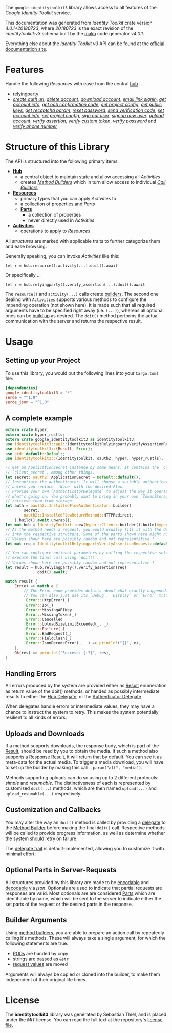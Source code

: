 <!---
DO NOT EDIT !
This file was generated automatically from 'src/generator/templates/api/README.md.mako'
DO NOT EDIT !
-->
The `google-identitytoolkit3` library allows access to all features of the *Google Identity Toolkit* service.

This documentation was generated from *Identity Toolkit* crate version *4.0.1+20180723*, where *20180723* is the exact revision of the *identitytoolkit:v3* schema built by the [mako](http://www.makotemplates.org/) code generator *v4.0.1*.

Everything else about the *Identity Toolkit* *v3* API can be found at the
[official documentation site](https://developers.google.com/identity-toolkit/v3/).
# Features

Handle the following *Resources* with ease from the central [hub](https://docs.rs/google-identitytoolkit3/4.0.1+20180723/google_identitytoolkit3/IdentityToolkit) ... 

* [relyingparty](https://docs.rs/google-identitytoolkit3/4.0.1+20180723/google_identitytoolkit3/api::Relyingparty)
 * [*create auth uri*](https://docs.rs/google-identitytoolkit3/4.0.1+20180723/google_identitytoolkit3/api::RelyingpartyCreateAuthUriCall), [*delete account*](https://docs.rs/google-identitytoolkit3/4.0.1+20180723/google_identitytoolkit3/api::RelyingpartyDeleteAccountCall), [*download account*](https://docs.rs/google-identitytoolkit3/4.0.1+20180723/google_identitytoolkit3/api::RelyingpartyDownloadAccountCall), [*email link signin*](https://docs.rs/google-identitytoolkit3/4.0.1+20180723/google_identitytoolkit3/api::RelyingpartyEmailLinkSigninCall), [*get account info*](https://docs.rs/google-identitytoolkit3/4.0.1+20180723/google_identitytoolkit3/api::RelyingpartyGetAccountInfoCall), [*get oob confirmation code*](https://docs.rs/google-identitytoolkit3/4.0.1+20180723/google_identitytoolkit3/api::RelyingpartyGetOobConfirmationCodeCall), [*get project config*](https://docs.rs/google-identitytoolkit3/4.0.1+20180723/google_identitytoolkit3/api::RelyingpartyGetProjectConfigCall), [*get public keys*](https://docs.rs/google-identitytoolkit3/4.0.1+20180723/google_identitytoolkit3/api::RelyingpartyGetPublicKeyCall), [*get recaptcha param*](https://docs.rs/google-identitytoolkit3/4.0.1+20180723/google_identitytoolkit3/api::RelyingpartyGetRecaptchaParamCall), [*reset password*](https://docs.rs/google-identitytoolkit3/4.0.1+20180723/google_identitytoolkit3/api::RelyingpartyResetPasswordCall), [*send verification code*](https://docs.rs/google-identitytoolkit3/4.0.1+20180723/google_identitytoolkit3/api::RelyingpartySendVerificationCodeCall), [*set account info*](https://docs.rs/google-identitytoolkit3/4.0.1+20180723/google_identitytoolkit3/api::RelyingpartySetAccountInfoCall), [*set project config*](https://docs.rs/google-identitytoolkit3/4.0.1+20180723/google_identitytoolkit3/api::RelyingpartySetProjectConfigCall), [*sign out user*](https://docs.rs/google-identitytoolkit3/4.0.1+20180723/google_identitytoolkit3/api::RelyingpartySignOutUserCall), [*signup new user*](https://docs.rs/google-identitytoolkit3/4.0.1+20180723/google_identitytoolkit3/api::RelyingpartySignupNewUserCall), [*upload account*](https://docs.rs/google-identitytoolkit3/4.0.1+20180723/google_identitytoolkit3/api::RelyingpartyUploadAccountCall), [*verify assertion*](https://docs.rs/google-identitytoolkit3/4.0.1+20180723/google_identitytoolkit3/api::RelyingpartyVerifyAssertionCall), [*verify custom token*](https://docs.rs/google-identitytoolkit3/4.0.1+20180723/google_identitytoolkit3/api::RelyingpartyVerifyCustomTokenCall), [*verify password*](https://docs.rs/google-identitytoolkit3/4.0.1+20180723/google_identitytoolkit3/api::RelyingpartyVerifyPasswordCall) and [*verify phone number*](https://docs.rs/google-identitytoolkit3/4.0.1+20180723/google_identitytoolkit3/api::RelyingpartyVerifyPhoneNumberCall)




# Structure of this Library

The API is structured into the following primary items:

* **[Hub](https://docs.rs/google-identitytoolkit3/4.0.1+20180723/google_identitytoolkit3/IdentityToolkit)**
    * a central object to maintain state and allow accessing all *Activities*
    * creates [*Method Builders*](https://docs.rs/google-identitytoolkit3/4.0.1+20180723/google_identitytoolkit3/client::MethodsBuilder) which in turn
      allow access to individual [*Call Builders*](https://docs.rs/google-identitytoolkit3/4.0.1+20180723/google_identitytoolkit3/client::CallBuilder)
* **[Resources](https://docs.rs/google-identitytoolkit3/4.0.1+20180723/google_identitytoolkit3/client::Resource)**
    * primary types that you can apply *Activities* to
    * a collection of properties and *Parts*
    * **[Parts](https://docs.rs/google-identitytoolkit3/4.0.1+20180723/google_identitytoolkit3/client::Part)**
        * a collection of properties
        * never directly used in *Activities*
* **[Activities](https://docs.rs/google-identitytoolkit3/4.0.1+20180723/google_identitytoolkit3/client::CallBuilder)**
    * operations to apply to *Resources*

All *structures* are marked with applicable traits to further categorize them and ease browsing.

Generally speaking, you can invoke *Activities* like this:

```Rust,ignore
let r = hub.resource().activity(...).doit().await
```

Or specifically ...

```ignore
let r = hub.relyingparty().verify_assertion(...).doit().await
```

The `resource()` and `activity(...)` calls create [builders][builder-pattern]. The second one dealing with `Activities` 
supports various methods to configure the impending operation (not shown here). It is made such that all required arguments have to be 
specified right away (i.e. `(...)`), whereas all optional ones can be [build up][builder-pattern] as desired.
The `doit()` method performs the actual communication with the server and returns the respective result.

# Usage

## Setting up your Project

To use this library, you would put the following lines into your `Cargo.toml` file:

```toml
[dependencies]
google-identitytoolkit3 = "*"
serde = "^1.0"
serde_json = "^1.0"
```

## A complete example

```Rust
extern crate hyper;
extern crate hyper_rustls;
extern crate google_identitytoolkit3 as identitytoolkit3;
use identitytoolkit3::api::IdentitytoolkitRelyingpartyVerifyAssertionRequest;
use identitytoolkit3::{Result, Error};
use std::default::Default;
use identitytoolkit3::{IdentityToolkit, oauth2, hyper, hyper_rustls};

// Get an ApplicationSecret instance by some means. It contains the `client_id` and 
// `client_secret`, among other things.
let secret: oauth2::ApplicationSecret = Default::default();
// Instantiate the authenticator. It will choose a suitable authentication flow for you, 
// unless you replace  `None` with the desired Flow.
// Provide your own `AuthenticatorDelegate` to adjust the way it operates and get feedback about 
// what's going on. You probably want to bring in your own `TokenStorage` to persist tokens and
// retrieve them from storage.
let auth = oauth2::InstalledFlowAuthenticator::builder(
        secret,
        oauth2::InstalledFlowReturnMethod::HTTPRedirect,
    ).build().await.unwrap();
let mut hub = IdentityToolkit::new(hyper::Client::builder().build(hyper_rustls::HttpsConnectorBuilder::new().with_native_roots().https_or_http().enable_http1().enable_http2().build()), auth);
// As the method needs a request, you would usually fill it with the desired information
// into the respective structure. Some of the parts shown here might not be applicable !
// Values shown here are possibly random and not representative !
let mut req = IdentitytoolkitRelyingpartyVerifyAssertionRequest::default();

// You can configure optional parameters by calling the respective setters at will, and
// execute the final call using `doit()`.
// Values shown here are possibly random and not representative !
let result = hub.relyingparty().verify_assertion(req)
             .doit().await;

match result {
    Err(e) => match e {
        // The Error enum provides details about what exactly happened.
        // You can also just use its `Debug`, `Display` or `Error` traits
         Error::HttpError(_)
        |Error::Io(_)
        |Error::MissingAPIKey
        |Error::MissingToken(_)
        |Error::Cancelled
        |Error::UploadSizeLimitExceeded(_, _)
        |Error::Failure(_)
        |Error::BadRequest(_)
        |Error::FieldClash(_)
        |Error::JsonDecodeError(_, _) => println!("{}", e),
    },
    Ok(res) => println!("Success: {:?}", res),
}

```
## Handling Errors

All errors produced by the system are provided either as [Result](https://docs.rs/google-identitytoolkit3/4.0.1+20180723/google_identitytoolkit3/client::Result) enumeration as return value of
the doit() methods, or handed as possibly intermediate results to either the 
[Hub Delegate](https://docs.rs/google-identitytoolkit3/4.0.1+20180723/google_identitytoolkit3/client::Delegate), or the [Authenticator Delegate](https://docs.rs/yup-oauth2/*/yup_oauth2/trait.AuthenticatorDelegate.html).

When delegates handle errors or intermediate values, they may have a chance to instruct the system to retry. This 
makes the system potentially resilient to all kinds of errors.

## Uploads and Downloads
If a method supports downloads, the response body, which is part of the [Result](https://docs.rs/google-identitytoolkit3/4.0.1+20180723/google_identitytoolkit3/client::Result), should be
read by you to obtain the media.
If such a method also supports a [Response Result](https://docs.rs/google-identitytoolkit3/4.0.1+20180723/google_identitytoolkit3/client::ResponseResult), it will return that by default.
You can see it as meta-data for the actual media. To trigger a media download, you will have to set up the builder by making
this call: `.param("alt", "media")`.

Methods supporting uploads can do so using up to 2 different protocols: 
*simple* and *resumable*. The distinctiveness of each is represented by customized 
`doit(...)` methods, which are then named `upload(...)` and `upload_resumable(...)` respectively.

## Customization and Callbacks

You may alter the way an `doit()` method is called by providing a [delegate](https://docs.rs/google-identitytoolkit3/4.0.1+20180723/google_identitytoolkit3/client::Delegate) to the 
[Method Builder](https://docs.rs/google-identitytoolkit3/4.0.1+20180723/google_identitytoolkit3/client::CallBuilder) before making the final `doit()` call. 
Respective methods will be called to provide progress information, as well as determine whether the system should 
retry on failure.

The [delegate trait](https://docs.rs/google-identitytoolkit3/4.0.1+20180723/google_identitytoolkit3/client::Delegate) is default-implemented, allowing you to customize it with minimal effort.

## Optional Parts in Server-Requests

All structures provided by this library are made to be [encodable](https://docs.rs/google-identitytoolkit3/4.0.1+20180723/google_identitytoolkit3/client::RequestValue) and 
[decodable](https://docs.rs/google-identitytoolkit3/4.0.1+20180723/google_identitytoolkit3/client::ResponseResult) via *json*. Optionals are used to indicate that partial requests are responses 
are valid.
Most optionals are are considered [Parts](https://docs.rs/google-identitytoolkit3/4.0.1+20180723/google_identitytoolkit3/client::Part) which are identifiable by name, which will be sent to 
the server to indicate either the set parts of the request or the desired parts in the response.

## Builder Arguments

Using [method builders](https://docs.rs/google-identitytoolkit3/4.0.1+20180723/google_identitytoolkit3/client::CallBuilder), you are able to prepare an action call by repeatedly calling it's methods.
These will always take a single argument, for which the following statements are true.

* [PODs][wiki-pod] are handed by copy
* strings are passed as `&str`
* [request values](https://docs.rs/google-identitytoolkit3/4.0.1+20180723/google_identitytoolkit3/client::RequestValue) are moved

Arguments will always be copied or cloned into the builder, to make them independent of their original life times.

[wiki-pod]: http://en.wikipedia.org/wiki/Plain_old_data_structure
[builder-pattern]: http://en.wikipedia.org/wiki/Builder_pattern
[google-go-api]: https://github.com/google/google-api-go-client

# License
The **identitytoolkit3** library was generated by Sebastian Thiel, and is placed 
under the *MIT* license.
You can read the full text at the repository's [license file][repo-license].

[repo-license]: https://github.com/Byron/google-apis-rsblob/main/LICENSE.md

